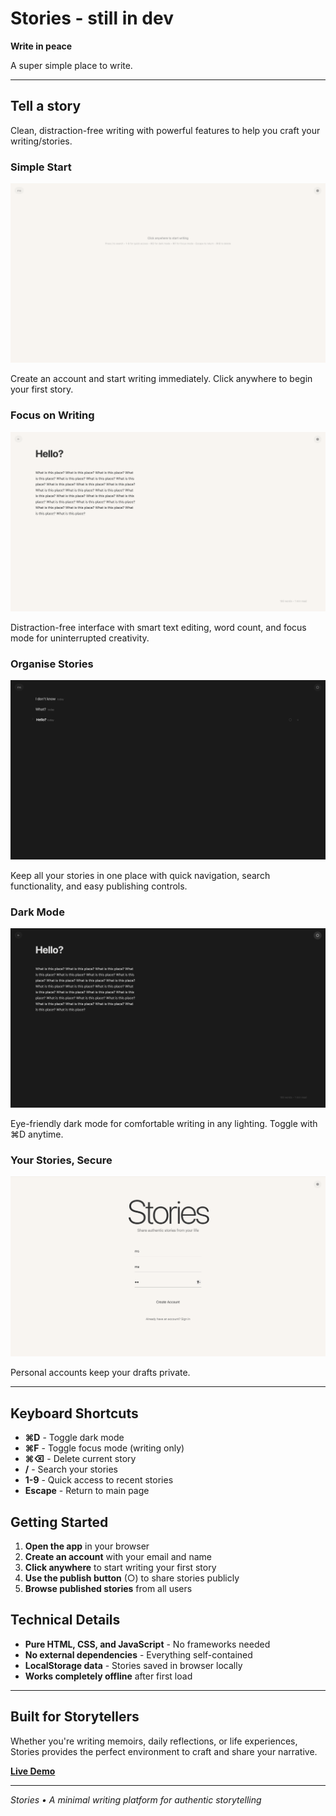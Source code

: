 # Stories - still in dev

**Write in peace**

A super simple place to write.

---

## Tell a story

Clean, distraction-free writing with powerful features to help you craft your writing/stories.

### Simple Start
![Getting started with Stories](docs/start.png)

Create an account and start writing immediately. Click anywhere to begin your first story.

### Focus on Writing  
![Clean writing interface](docs/writing.png)

Distraction-free interface with smart text editing, word count, and focus mode for uninterrupted creativity.

### Organise Stories
![Manage your stories](docs/pages.png)

Keep all your stories in one place with quick navigation, search functionality, and easy publishing controls.

### Dark Mode
![Dark mode for comfortable writing](docs/dark.png)

Eye-friendly dark mode for comfortable writing in any lighting. Toggle with ⌘D anytime.

### Your Stories, Secure
![Secure user accounts](docs/login.png)

Personal accounts keep your drafts private.

---

## Keyboard Shortcuts
- **⌘D** - Toggle dark mode
- **⌘F** - Toggle focus mode (writing only)
- **⌘⌫** - Delete current story
- **/** - Search your stories
- **1-9** - Quick access to recent stories
- **Escape** - Return to main page

## Getting Started

1. **Open the app** in your browser
2. **Create an account** with your email and name
3. **Click anywhere** to start writing your first story
4. **Use the publish button** (○) to share stories publicly
5. **Browse published stories** from all users

## Technical Details

- **Pure HTML, CSS, and JavaScript** - No frameworks needed
- **No external dependencies** - Everything self-contained
- **LocalStorage data** - Stories saved in browser locally
- **Works completely offline** after first load

---

## Built for Storytellers

Whether you're writing memoirs, daily reflections, or life experiences, Stories provides the perfect environment to craft and share your narrative.

**[Live Demo](https://mohummudh.github.io/stories/)**

---

*Stories • A minimal writing platform for authentic storytelling* 
